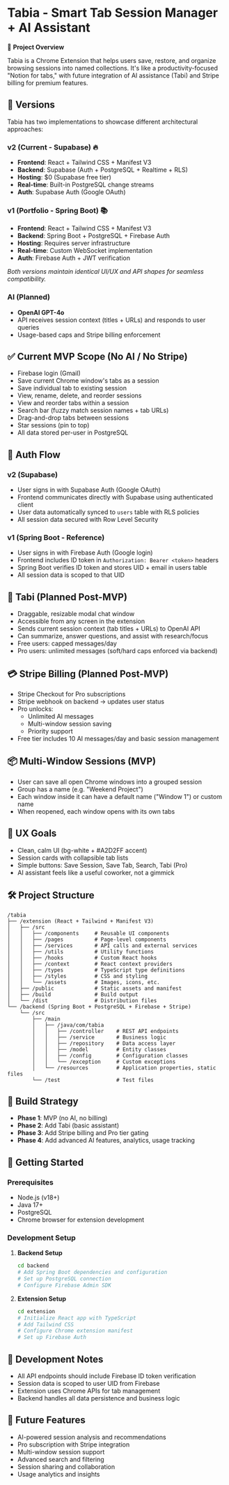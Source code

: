 # Tabia - Smart Tab Session Manager + AI Assistant

🧠 **Project Overview**

Tabia is a Chrome Extension that helps users save, restore, and organize browsing sessions into named collections. It's like a productivity-focused "Notion for tabs," with future integration of AI assistance (Tabi) and Stripe billing for premium features.

## 🚀 Versions

Tabia has two implementations to showcase different architectural approaches:

### **v2 (Current - Supabase)** 🔥
- **Frontend**: React + Tailwind CSS + Manifest V3
- **Backend**: Supabase (Auth + PostgreSQL + Realtime + RLS)
- **Hosting**: $0 (Supabase free tier)
- **Real-time**: Built-in PostgreSQL change streams
- **Auth**: Supabase Auth (Google OAuth)

### **v1 (Portfolio - Spring Boot)** 📚
- **Frontend**: React + Tailwind CSS + Manifest V3  
- **Backend**: Spring Boot + PostgreSQL + Firebase Auth
- **Hosting**: Requires server infrastructure
- **Real-time**: Custom WebSocket implementation
- **Auth**: Firebase Auth + JWT verification

*Both versions maintain identical UI/UX and API shapes for seamless compatibility.*

### AI (Planned)
- **OpenAI GPT-4o**
- API receives session context (titles + URLs) and responds to user queries
- Usage-based caps and Stripe billing enforcement

## ✅ Current MVP Scope (No AI / No Stripe)

- Firebase login (Gmail)
- Save current Chrome window's tabs as a session
- Save individual tab to existing session
- View, rename, delete, and reorder sessions
- View and reorder tabs within a session
- Search bar (fuzzy match session names + tab URLs)
- Drag-and-drop tabs between sessions
- Star sessions (pin to top)
- All data stored per-user in PostgreSQL

## 🔐 Auth Flow

### v2 (Supabase)
- User signs in with Supabase Auth (Google OAuth)
- Frontend communicates directly with Supabase using authenticated client
- User data automatically synced to `users` table with RLS policies
- All session data secured with Row Level Security

### v1 (Spring Boot - Reference)
- User signs in with Firebase Auth (Google login)  
- Frontend includes ID token in `Authorization: Bearer <token>` headers
- Spring Boot verifies ID token and stores UID + email in users table
- All session data is scoped to that UID

## 🧠 Tabi (Planned Post-MVP)

- Draggable, resizable modal chat window
- Accessible from any screen in the extension
- Sends current session context (tab titles + URLs) to OpenAI API
- Can summarize, answer questions, and assist with research/focus
- Free users: capped messages/day
- Pro users: unlimited messages (soft/hard caps enforced via backend)

## 💳 Stripe Billing (Planned Post-MVP)

- Stripe Checkout for Pro subscriptions
- Stripe webhook on backend → updates user status
- Pro unlocks:
  - Unlimited AI messages
  - Multi-window session saving
  - Priority support
- Free tier includes 10 AI messages/day and basic session management

## 📦 Multi-Window Sessions (MVP)

- User can save all open Chrome windows into a grouped session
- Group has a name (e.g. "Weekend Project")
- Each window inside it can have a default name ("Window 1") or custom name
- When reopened, each window opens with its own tabs

## 🧠 UX Goals

- Clean, calm UI (bg-white + #A2D2FF accent)
- Session cards with collapsible tab lists
- Simple buttons: Save Session, Save Tab, Search, Tabi (Pro)
- AI assistant feels like a useful coworker, not a gimmick

## 🛠 Project Structure

```
/tabia
├── /extension (React + Tailwind + Manifest V3)
│   ├── /src
│   │   ├── /components     # Reusable UI components
│   │   ├── /pages          # Page-level components
│   │   ├── /services       # API calls and external services
│   │   ├── /utils          # Utility functions
│   │   ├── /hooks          # Custom React hooks
│   │   ├── /context        # React context providers
│   │   ├── /types          # TypeScript type definitions
│   │   ├── /styles         # CSS and styling
│   │   └── /assets         # Images, icons, etc.
│   ├── /public             # Static assets and manifest
│   ├── /build              # Build output
│   └── /dist               # Distribution files
└── /backend (Spring Boot + PostgreSQL + Firebase + Stripe)
    └── /src
        ├── /main
        │   ├── /java/com/tabia
        │   │   ├── /controller    # REST API endpoints
        │   │   ├── /service       # Business logic
        │   │   ├── /repository    # Data access layer
        │   │   ├── /model         # Entity classes
        │   │   ├── /config        # Configuration classes
        │   │   └── /exception     # Custom exceptions
        │   └── /resources         # Application properties, static files
        └── /test                  # Test files
```

## 🧭 Build Strategy

- **Phase 1**: MVP (no AI, no billing)
- **Phase 2**: Add Tabi (basic assistant)
- **Phase 3**: Add Stripe billing and Pro tier gating
- **Phase 4**: Add advanced AI features, analytics, usage tracking

## 🚀 Getting Started

### Prerequisites
- Node.js (v18+)
- Java 17+
- PostgreSQL
- Chrome browser for extension development

### Development Setup

1. **Backend Setup**
   ```bash
   cd backend
   # Add Spring Boot dependencies and configuration
   # Set up PostgreSQL connection
   # Configure Firebase Admin SDK
   ```

2. **Extension Setup**
   ```bash
   cd extension
   # Initialize React app with TypeScript
   # Add Tailwind CSS
   # Configure Chrome extension manifest
   # Set up Firebase Auth
   ```

## 📝 Development Notes

- All API endpoints should include Firebase ID token verification
- Session data is scoped to user UID from Firebase
- Extension uses Chrome APIs for tab management
- Backend handles all data persistence and business logic

## 🔮 Future Features

- AI-powered session analysis and recommendations
- Pro subscription with Stripe integration
- Multi-window session support
- Advanced search and filtering
- Session sharing and collaboration
- Usage analytics and insights 
